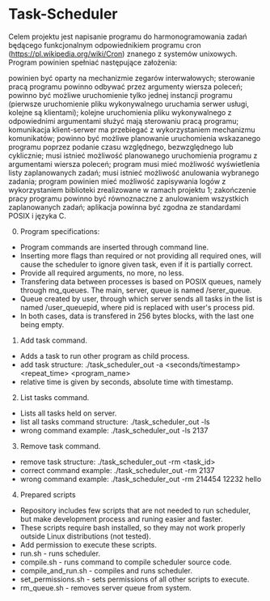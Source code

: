 # Task-Scheduler
Celem projektu jest napisanie programu do harmonogramowania zadań
będącego funkcjonalnym odpowiednikiem programu cron
(https://pl.wikipedia.org/wiki/Cron) znanego z systemów unixowych. Program powinien spełniać następujące założenia:

powinien być oparty na mechanizmie zegarów interwałowych;
sterowanie pracą programu powinno odbywać przez argumenty wiersza poleceń;
powinno być możliwe uruchomienie tylko jednej instancji programu (pierwsze uruchomienie pliku wykonywalnego uruchamia serwer usługi, kolejne są klientami);
kolejne uruchomienia pliku wykonywalnego z odpowiednimi argumentami służyć mają sterowaniu pracą programu;
komunikacja klient-serwer ma przebiegać z wykorzystaniem mechanizmu komunikatów;
powinno być możliwe planowanie uruchomienia wskazanego programu poprzez podanie czasu względnego, bezwzględnego lub cyklicznie;
musi istnieć możliwość planowanego uruchomienia programu z argumentami wiersza poleceń;
program musi mieć możliwość wyświetlenia listy zaplanowanych zadań;
musi istnieć możliwość anulowania wybranego zadania;
program powinien mieć możliwość zapisywania logów z wykorzystaniem biblioteki zrealizowane w ramach projektu 1;
zakończenie pracy programu powinno być równoznaczne z anulowaniem wszystkich zaplanowanych zadań;
aplikacja powinna być zgodna ze standardami POSIX i języka C.

0. Program specifications:  
-  Program commands are inserted through command line.  
-  Inserting more flags than required or not providing all required ones, will cause the scheduler to ignore given task, even if it is partially correct.  
-  Provide all required arguments, no more, no less.
-  Transfering data between processes is based on POSIX queues, namely through mq_queues. The main, server, queue is named /serer_queue.  
-  Queue created by user, through which server sends all tasks in the list is named /user_queuepid, where pid is replaced with user's process pid.  
-  In both cases, data is transfered in 256 bytes blocks, with the last one being empty. 
1. Add task command.  
-  Adds a task to run other program as child process.  
-  add task structure: ./task_scheduler_out -a <seconds/timestamp> <repeat_time> <program_name> <args>  
-  relative time is given by seconds, absolute time with timestamp.
2. List tasks command.  
-  Lists all tasks held on server.
-  list all tasks command structure: ./task_scheduler_out -ls
-  wrong command example: ./task_scheduler_out -ls 2137
3. Remove task command.  
-  remove task structure: ./task_scheduler_out -rm <task_id>  
-  correct command example: ./task_scheduler_out -rm 2137  
-  wrong command example: ./task_scheduler_out -rm 214454 12232 hello
4. Prepared scripts
-  Repository includes few scripts that are not needed to run scheduler, but make development process and runing easier and faster.
-  These scripts require bash installed, so they may not work properly outside Linux distributions (not tested).
-  Add permission to execute these scripts.
-  run.sh - runs scheduler.
-  compile.sh - runs command to compile scheduler source code.
-  compile_and_run.sh - compiles and runs scheduler.
-  set_permissions.sh - sets permissions of all other scripts to execute.
-  rm_queue.sh - removes server queue from system.
